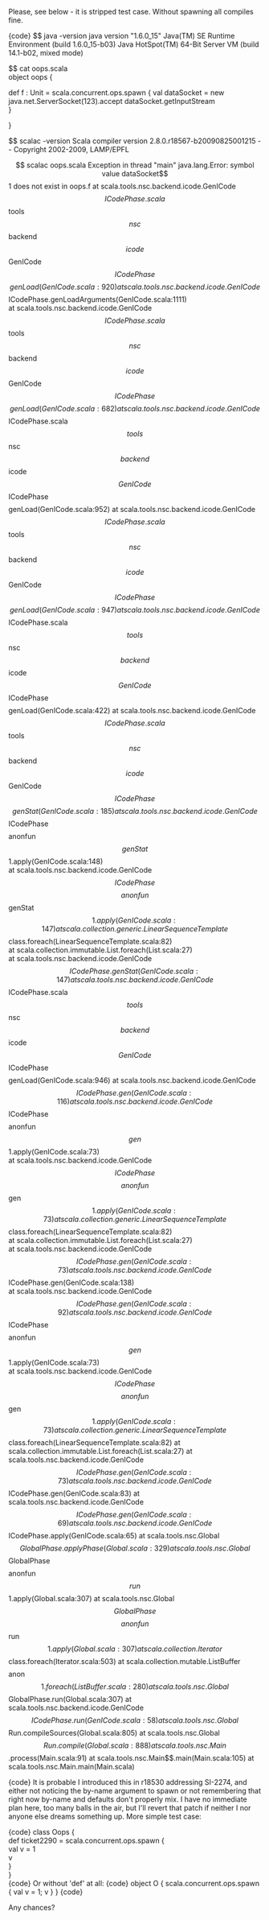 Please, see below - it is stripped test case. Without spawning all compiles fine.

{code}
$$ java -version
java version "1.6.0_15"
Java(TM) SE Runtime Environment (build 1.6.0_15-b03)
Java HotSpot(TM) 64-Bit Server VM (build 14.1-b02, mixed mode)

$$ cat oops.scala                                        
object oops {                                                                     

  def f : Unit = scala.concurrent.ops.spawn {
    val dataSocket  = new java.net.ServerSocket(123).accept
    dataSocket.getInputStream                              
  }                                                        

}

$$ scalac -version
Scala compiler version 2.8.0.r18567-b20090825001215 -- Copyright 2002-2009, LAMP/EPFL

$$ scalac oops.scala                                         
Exception in thread "main" java.lang.Error: symbol value dataSocket$$1 does not exist in oops.f
        at scala.tools.nsc.backend.icode.GenICode$$ICodePhase.scala$$tools$$nsc$$backend$$icode$$GenICode$$ICodePhase$$$$genLoad(GenICode.scala:920)
        at scala.tools.nsc.backend.icode.GenICode$$ICodePhase.genLoadArguments(GenICode.scala:1111)                                         
        at scala.tools.nsc.backend.icode.GenICode$$ICodePhase.scala$$tools$$nsc$$backend$$icode$$GenICode$$ICodePhase$$$$genLoad(GenICode.scala:682)
        at scala.tools.nsc.backend.icode.GenICode$$ICodePhase.scala$$tools$$nsc$$backend$$icode$$GenICode$$ICodePhase$$$$genLoad(GenICode.scala:952)
        at scala.tools.nsc.backend.icode.GenICode$$ICodePhase.scala$$tools$$nsc$$backend$$icode$$GenICode$$ICodePhase$$$$genLoad(GenICode.scala:947)
        at scala.tools.nsc.backend.icode.GenICode$$ICodePhase.scala$$tools$$nsc$$backend$$icode$$GenICode$$ICodePhase$$$$genLoad(GenICode.scala:422)
        at scala.tools.nsc.backend.icode.GenICode$$ICodePhase.scala$$tools$$nsc$$backend$$icode$$GenICode$$ICodePhase$$$$genStat(GenICode.scala:185)
        at scala.tools.nsc.backend.icode.GenICode$$ICodePhase$$$$anonfun$$genStat$$1.apply(GenICode.scala:148)                                  
        at scala.tools.nsc.backend.icode.GenICode$$ICodePhase$$$$anonfun$$genStat$$1.apply(GenICode.scala:147)                                  
        at scala.collection.generic.LinearSequenceTemplate$$class.foreach(LinearSequenceTemplate.scala:82)                                  
        at scala.collection.immutable.List.foreach(List.scala:27)                                                                          
        at scala.tools.nsc.backend.icode.GenICode$$ICodePhase.genStat(GenICode.scala:147)                                                   
        at scala.tools.nsc.backend.icode.GenICode$$ICodePhase.scala$$tools$$nsc$$backend$$icode$$GenICode$$ICodePhase$$$$genLoad(GenICode.scala:946)
        at scala.tools.nsc.backend.icode.GenICode$$ICodePhase.gen(GenICode.scala:116)                                                       
        at scala.tools.nsc.backend.icode.GenICode$$ICodePhase$$$$anonfun$$gen$$1.apply(GenICode.scala:73)                                       
        at scala.tools.nsc.backend.icode.GenICode$$ICodePhase$$$$anonfun$$gen$$1.apply(GenICode.scala:73)                                       
        at scala.collection.generic.LinearSequenceTemplate$$class.foreach(LinearSequenceTemplate.scala:82)                                  
        at scala.collection.immutable.List.foreach(List.scala:27)                                                                          
        at scala.tools.nsc.backend.icode.GenICode$$ICodePhase.gen(GenICode.scala:73)                                                        
        at scala.tools.nsc.backend.icode.GenICode$$ICodePhase.gen(GenICode.scala:138)                                                       
        at scala.tools.nsc.backend.icode.GenICode$$ICodePhase.gen(GenICode.scala:92)                                                        
        at scala.tools.nsc.backend.icode.GenICode$$ICodePhase$$$$anonfun$$gen$$1.apply(GenICode.scala:73)                                       
        at scala.tools.nsc.backend.icode.GenICode$$ICodePhase$$$$anonfun$$gen$$1.apply(GenICode.scala:73)                                       
        at scala.collection.generic.LinearSequenceTemplate$$class.foreach(LinearSequenceTemplate.scala:82)
        at scala.collection.immutable.List.foreach(List.scala:27)
        at scala.tools.nsc.backend.icode.GenICode$$ICodePhase.gen(GenICode.scala:73)
        at scala.tools.nsc.backend.icode.GenICode$$ICodePhase.gen(GenICode.scala:83)
        at scala.tools.nsc.backend.icode.GenICode$$ICodePhase.gen(GenICode.scala:69)
        at scala.tools.nsc.backend.icode.GenICode$$ICodePhase.apply(GenICode.scala:65)
        at scala.tools.nsc.Global$$GlobalPhase.applyPhase(Global.scala:329)
        at scala.tools.nsc.Global$$GlobalPhase$$$$anonfun$$run$$1.apply(Global.scala:307)
        at scala.tools.nsc.Global$$GlobalPhase$$$$anonfun$$run$$1.apply(Global.scala:307)
        at scala.collection.Iterator$$class.foreach(Iterator.scala:503)
        at scala.collection.mutable.ListBuffer$$$$anon$$1.foreach(ListBuffer.scala:280)
        at scala.tools.nsc.Global$$GlobalPhase.run(Global.scala:307)
        at scala.tools.nsc.backend.icode.GenICode$$ICodePhase.run(GenICode.scala:58)
        at scala.tools.nsc.Global$$Run.compileSources(Global.scala:805)
        at scala.tools.nsc.Global$$Run.compile(Global.scala:888)
        at scala.tools.nsc.Main$$.process(Main.scala:91)
        at scala.tools.nsc.Main$$.main(Main.scala:105)
        at scala.tools.nsc.Main.main(Main.scala)

{code}
It is probable I introduced this in r18530 addressing SI-2274, and either not noticing the by-name argument to spawn or not remembering that right now by-name and defaults don't properly mix.  I have no immediate plan here, too many balls in the air, but I'll revert that patch if neither I nor anyone else dreams something up.
More simple test case:

{code}
class Oops {                                                                            
  def ticket2290 = scala.concurrent.ops.spawn {                                         
    val v = 1                                                                           
    v                                                                                   
  }                                                                                     
}  
{code}
Or without 'def' at all:
{code}
object O { scala.concurrent.ops.spawn { val v = 1; v } }
{code}

Any chances?
